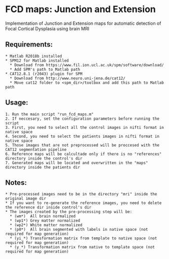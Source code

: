 # FCD maps: Junction and Extension
Implementation of Junction and Extension maps for automatic detection of Focal Cortical Dysplasia using brain MRI

## Requirements:
	* Matlab R2018b installed
	* SPM12 for Matlab installed 
	  * Download from https://www.fil.ion.ucl.ac.uk/spm/software/download/
	  * Add SPM's path to Matlab path
	* CAT12.8.1 (r2043) plugin for SPM
	  * Download from http://www.neuro.uni-jena.de/cat12/
	  * Move cat12 folder to <spm_dir>/toolbox and add this path to Matlab path

## Usage:
	1. Run the main script "run_fcd_maps.m"
	2. If neccesary, set the configuration parameters before running the script
	3. First, you need to select all the control images in nifti format in native space
	4. Second, you need to select the patients images in nifti format in native space
	5. Those images that are not preprocessed will be proccesed with the CAT12 segmentation pipeline
	6. Reference maps will be calcultade only if there is no "references" directory inside the control's dir
	7. Generated maps will be located and overwritten in the "maps" directory inside the patients dir

	
## Notes:
	* Pre-processed images need to be in the directory "mri" inside the original image dir
	* If you want to re-generate the reference images, you need to delete the reference dir inside control's dir
	* The images created by the pre-processing step will be:
	  * (wm*)  All brain normalized
	  * (wp1*) Grey matter normalized
	  * (wp2*) White matter normalized
	  * (p0*)  All brain segmented with labels in native space (not required for map generation)
	  * (yi_*) Transformation matrix from template to native space (not required for map generation)
	  * (y_*) Transformation matrix from native to template space (not required for map generation)